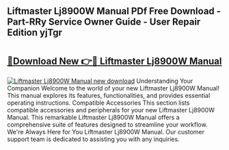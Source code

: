 ## Liftmaster Lj8900W Manual PDf Free Download - Part-RRy Service Owner Guide - User Repair Edition yjTgr

# <h2><a href="http://bc39077.oget.top/?id=Liftmaster+Lj8900W+Manual">🔗Download New 👉🔴 Liftmaster Lj8900W Manual</a></h2>

[![Liftmaster Lj8900W Manual new download](https://i.imgur.com/5g1atiW.png)](http://bc39077.oget.top/?id=Liftmaster+Lj8900W+Manual)
Understanding Your Companion Welcome to the world of your new Liftmaster Lj8900W Manual! This manual explores its features, functionalities, and provides essential operating instructions. Compatible Accessories This section lists compatible accessories and peripherals for your new Liftmaster Lj8900W Manual. This remarkable Liftmaster Lj8900W Manual offers a comprehensive suite of features designed to streamline your workflow. We're Always Here for You Liftmaster Lj8900W Manual. Our customer support team is dedicated to assisting you with any inquiries.
